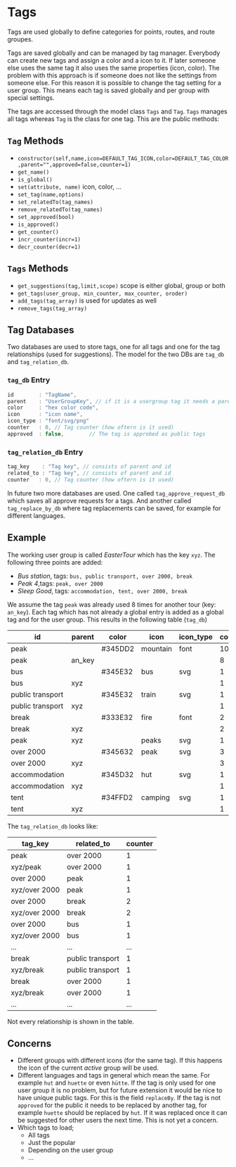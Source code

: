 Tags
======

Tags are used globally to define categories for points, routes, and route groupes.

Tags are saved globally and can be managed by tag manager.
Everybody can create new tags and assign a color and a icon to it. If later someone else uses the same tag it also uses the same properties (icon, color).
The problem with this approach is if someone does not like the settings from someone else.
For this reason it is possible to change the tag setting for a user group.
This means each tag is saved globally and per group with special settings.

The tags are accessed through the model class `Tags` and `Tag`.
`Tags` manages all tags whereas `Tag` is the class for one tag.
This are the public methods:

`Tag` Methods
-------------------
- `constructor(self,name,icon=DEFAULT_TAG_ICON,color=DEFAULT_TAG_COLOR,parent="",approved=false,counter=1)`
- `get_name()`
- `is_global()`
- `set(attribute, name)` icon, color, ...
- `set_tag(name,options)`
- `set_relatedTo(tag_names)`
- `remove_relatedTo(tag_names)`
- `set_approved(bool)`
- `is_approved()`
- `get_counter()`
- `incr_counter(incr=1)`
- `decr_counter(decr=1)`

`Tags` Methods
---------------
- `get_suggestions(tag,limit,scope)` scope is either global, group or both
- `get_tags(user_group, min_counter, max_counter, oroder)`
- `add_tags(tag_array)` is used for updates as well
- `remove_tags(tag_array)`

Tag Databases
--------------
Two databases are used to store tags, one for all tags and one for the tag relationships (used for suggestions).
The model for the two DBs are `tag_db` and `tag_relation_db`.

### `tag_db` Entry
```javascript
id        : "TagName",
parent    : "UserGroupKey", // if it is a usergroup tag it needs a parent
color     : "hex color code",
icon      : "icon name",
icon_type : "font/svg/png"
counter   : 0, // Tag counter (how oftern is it used)
approved  : false,        // The tag is approbed as public tags
```
### `tag_relation_db` Entry
```javascript
tag_key    : "Tag key", // consists of parent and id
related_to : "Tag key", // consists of parent and id
counter   : 0, // Tag counter (how oftern is it used)
```
In future two more databases are used. One called `tag_approve_request_db` which saves all approve requests for a tags.
And another called `tag_replace_by_db` where tag replacements can be saved, for example for different languages.

Example
----------
The working user group is called *EasterTour* which has the key `xyz`.
The following three points are added:
- *Bus station*, tags: `bus, public transport, over 2000, break`
- *Peak 4*,tags: `peak, over 2000`
- *Sleep Good*, tags: `accommodation, tent, over 2000, break`

We assume the tag `peak` was already used 8 times for another tour (key: `an_key`).
Each tag which has not already a global entry is added as a global tag and for the user group.
This results in the following table (`tag_db`)

| id               |  parent  | color   | icon      | icon_type | counter | approved  
| ---------------- | -------- | ------- | --------- | --------- | ------- | -------
| peak             |          | #345DD2 | mountain  | font      | 10      | true
| peak             | an_key   |         |           |           | 8       | 
| bus              |          | #345E32 | bus       | svg       | 1       | false
| bus              | xyz      |         |           |           | 1       |  
| public transport |          | #345E32 | train     | svg       | 1       | false
| public transport | xyz      |         |           |           | 1       |  
| break            |          | #333E32 | fire      | font      | 2       | false
| break            | xyz      |         |           |           | 2       |  
| peak             | xyz      |         | peaks     | svg       | 1       |  
| over 2000        |          | #345632 | peak      | svg       | 3       | false
| over 2000        | xyz      |         |           |           | 3       |  
| accommodation    |          | #345D32 | hut       | svg       | 1       | false
| accommodation    | xyz      |         |           |           | 1       |  
| tent             |          | #34FFD2 | camping   | svg       | 1       | false
| tent             | xyz      |         |           |           | 1       |  

The  `tag_relation_db` looks like:

| tag\_key          |  related\_to      | counter   
| ---------------- | ---------------- | ------- 
| peak             | over 2000        | 1
| xyz/peak         | over 2000        | 1
| over 2000        | peak             | 1
| xyz/over 2000    | peak             | 1
| over 2000        | break            | 2
| xyz/over 2000    | break            | 2
| over 2000        | bus              | 1
| xyz/over 2000    | bus              | 1
| ...              | ...              | ...
| break            | public transport | 1
| xyz/break        | public transport | 1
| break            | over 2000        | 1
| xyz/break        | over 2000        | 1
| ...              | ...              | ...

Not every relationship is shown in the table.


Concerns
---------
- Different groups with different icons (for the same tag). If this happens the icon of the current *active* group will be used.
- Different languages and tags in general which mean the same. For example `hut` and `huette` or even `hütte`. If the tag is only used for one user group it is no problem, but for future extension it would be nice to have unique public tags. For this is the field `replaceBy`. If the tag is not  `approved` for the public it needs to be replaced by another tag, for example `huette` should be replaced by `hut`. If it was replaced once it can be suggested for other users the next time. This is not yet a concern.
- Which tags to load;
    - All tags
    - Just the popular
    - Depending on the user group
    - ...

